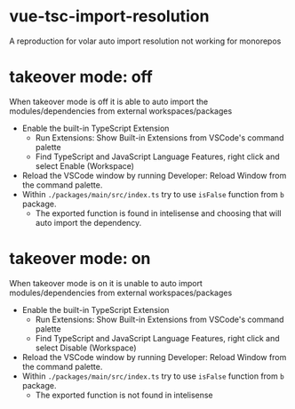 # vue-tsc-import-resolution

A reproduction for volar auto import resolution not working for monorepos

# takeover mode: off

When takeover mode is off it is able to auto import the modules/dependencies from external workspaces/packages

- Enable the built-in TypeScript Extension
  - Run Extensions: Show Built-in Extensions from VSCode's command palette
  - Find TypeScript and JavaScript Language Features, right click and select Enable (Workspace)
- Reload the VSCode window by running Developer: Reload Window from the command palette.
- Within `./packages/main/src/index.ts` try to use `isFalse` function from `b` package. 
  - The exported function is found in intelisense and choosing that will auto import the dependency.

# takeover mode: on

When takeover mode is on it is unable to auto import modules/dependencies from external workspaces/packages

- Enable the built-in TypeScript Extension
  - Run Extensions: Show Built-in Extensions from VSCode's command palette
  - Find TypeScript and JavaScript Language Features, right click and select Disable (Workspace)
- Reload the VSCode window by running Developer: Reload Window from the command palette.
- Within `./packages/main/src/index.ts` try to use `isFalse` function from `b` package. 
  - The exported function is not found in intelisense
